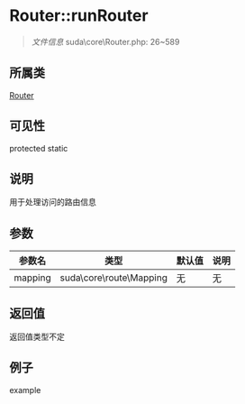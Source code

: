 # Router::runRouter

> *文件信息* suda\core\Router.php: 26~589
## 所属类 

[Router](../Router.md)

## 可见性

  protected  static
## 说明

用于处理访问的路由信息

## 参数

 
| 参数名 | 类型 | 默认值 | 说明 |
|--------|-----|-------|-------|
 | mapping |  suda\core\route\Mapping | 无 | 无 |
## 返回值
返回值类型不定
## 例子

example
